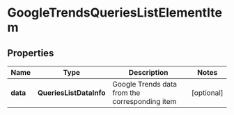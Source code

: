 # GoogleTrendsQueriesListElementItem

## Properties

| Name | Type | Description | Notes |
|------------ | ------------- | ------------- | -------------|
**data** | **QueriesListDataInfo** | Google Trends data from the corresponding item |[optional]|
